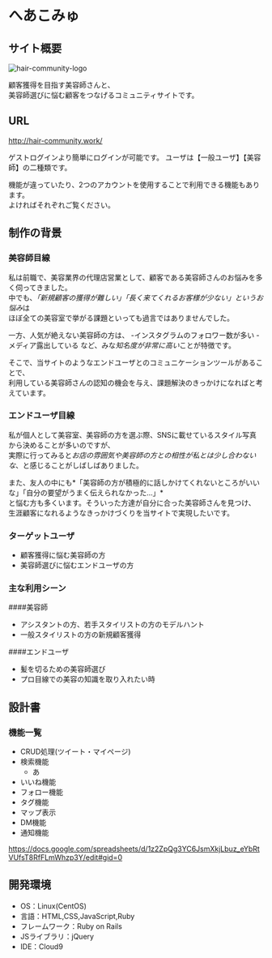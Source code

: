 # へあこみゅ

## サイト概要

![hair-community-logo](https://user-images.githubusercontent.com/71372573/107901326-b4875180-6f86-11eb-9df0-dbd3e81c5c44.png)

顧客獲得を目指す美容師さんと、  
美容師選びに悩む顧客をつなげるコミュニティサイトです。

## URL

http://hair-community.work/

ゲストログインより簡単にログインが可能です。
ユーザは【一般ユーザ】【美容師】の二種類です。

機能が違っていたり、2つのアカウントを使用することで利用できる機能もあります。  
よければそれぞれご覧ください。

## 制作の背景

### 美容師目線
私は前職で、美容業界の代理店営業として、顧客である美容師さんのお悩みを多く伺ってきました。  
中でも、*「新規顧客の獲得が難しい」「長く来てくれるお客様が少ない」というお悩み*は  
ほぼ全ての美容室で挙がる課題といっても過言ではありませんでした。

一方、人気が絶えない美容師の方は、
-インスタグラムのフォロワー数が多い
-メディア露出している
など、みな*知名度が非常に高い*ことが特徴です。  

そこで、当サイトのようなエンドユーザとのコミュニケーションツールがあることで、  
利用している美容師さんの認知の機会を与え、課題解決のきっかけになればと考えています。

### エンドユーザ目線
私が個人として美容室、美容師の方を選ぶ際、SNSに載せているスタイル写真から決めることが多いのですが、  
実際に行ってみると*お店の雰囲気や美容師の方との相性が私とは少し合わないな*、と感じることがしばしばありました。  

また、友人の中にも*「美容師の方が積極的に話しかけてくれないところがいいな」「自分の要望がうまく伝えられなかった...」*  
と悩む方も多くいます。そういった方達が自分に合った美容師さんを見つけ、  
生涯顧客になれるようなきっかけづくりを当サイトで実現したいです。

### ターゲットユーザ
- 顧客獲得に悩む美容師の方
- 美容師選びに悩むエンドユーザの方

### 主な利用シーン

####美容師
- アシスタントの方、若手スタイリストの方のモデルハント
- 一般スタイリストの方の新規顧客獲得

####エンドユーザ
- 髪を切るための美容師選び
- プロ目線での美容の知識を取り入れたい時

## 設計書

### 機能一覧
- CRUD処理(ツイート・マイページ)
- 検索機能
  - あ
- いいね機能
- フォロー機能
- タグ機能
- マップ表示
- DM機能
- 通知機能

https://docs.google.com/spreadsheets/d/1z2ZpQg3YC6JsmXkjLbuz_eYbRtVUfsT8RfFLmWhzp3Y/edit#gid=0

## 開発環境
- OS：Linux(CentOS)
- 言語：HTML,CSS,JavaScript,Ruby
- フレームワーク：Ruby on Rails
- JSライブラリ：jQuery
- IDE：Cloud9

<!--## 使用素材-->
<!--- 外部サービスの画像素材・音声素材を使用した場合は、必ずサービス名とURLを明記してください。-->
<!--- 使用しない場合は、使用素材の項目をREADMEから削除してください。-->